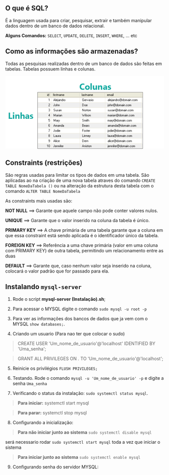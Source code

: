 ## O que é SQL?

É a linguagem usada para criar, pesquisar, extrair e também manipular dados dentro de um banco de dados relacional.

**Alguns Comandos:** `SELECT`, `UPDATE`, `DELETE`, `INSERT`, `WHERE`, ... etc

## Como as informações são armazenadas?

Todas as pesquisas realizadas dentro de um banco de dados são feitas em tabelas. Tabelas possuem linhas e colunas.

![image](tabela.png)

## Constraints (restrições)

São regras usadas para limitar os tipos de dados em uma tabela. São aplicadas ao na criação de uma nova tabela atraves do comando `CREATE TABLE NomeDaTabela ()` ou na alteração da estrutura desta tabela com o comando `ALTER TABLE NomeDaTabela`

As constraints mais usadas são:

**NOT NULL** ==> Garante que aquele campo não pode conter valores nulos.

**UNIQUE** ==> Garante que o valor inserido na coluna da tabela é único.

**PRIMARY KEY** ==> A chave primária de uma tabela garante que a coluna em que essa constraint está sendo aplicada é o identificador único da tabela.

**FOREIGN KEY** ==> Referência a uma chave primária (valor em uma coluna com PRIMARY KEY) de outra tabela, permitindo um relacionamento entre as duas

**DEFAULT** ==> Garante que, caso nenhum valor seja inserido na coluna, colocará o valor padrão que for passado para ela.

## Instalando `mysql-server`

1. Rode o script **mysql-server (Instalação).sh**;

2. Para acessar o MYSQL digite o comando `sudo mysql -u root -p`

3. Para ver as informações dos bancos de dados que ja vem com o MYSQL `show databases;`.

4. Criando um usuario (Para nao ter que colocar o sudo)
  
  > CREATE USER 'Um_nome_de_usuario'@'localhost' IDENTIFIED BY 'Uma_senha';
  
  > GRANT ALL PRIVILEGES ON *.* TO 'Um_nome_de_usuario'@'localhost';

5. Reinicie os privilégios `FLUSH PRIVILEGES;`

6. Testando. Rode o comando `mysql -u 'Um_nome_de_usuario' -p` e digite a senha `Uma_senha`

7. Verificando o status da instalação: `sudo systemctl status mysql`.

  > **Para iniciar:** systemctl start mysql
  
  > **Para parar:** systemctl stop mysql
  
8. Configurando a inicialização:

  > **Para não iniciar junto ao sistema** `sudo systemctl disable mysql`
  
  será necessario rodar `sudo systemctl start mysql` toda a vez que iniciar o sistema
  
  > **Para iniciar junto ao sistema** `sudo systemctl enable mysql`

9. Configurando senha do servidor MYSQL:
  
  
  
  
  
  
  
  
  
  
  
  
  
  
  
